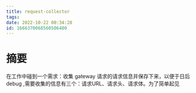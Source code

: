 ```yaml
---
title: request-collector
tags: 
date: 2022-10-22 00:34:28
id: 1666370068560506400
---
```

# 摘要

在工作中碰到一个需求：收集 gateway 请求的请求信息并保存下来，以便于日后 debug ,需要收集的信息有三个：请求URL、请求头、请求体。为了简单起见









